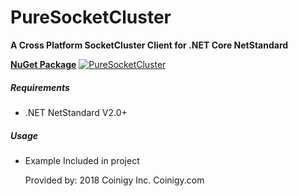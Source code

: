 # PureSocketCluster
**A Cross Platform SocketCluster Client for .NET Core NetStandard**

**[NuGet Package](https://www.nuget.org/packages/PureSocketCluster)** [![PureSocketCluster](https://img.shields.io/nuget/v/PureSocketCluster.svg)](https://www.nuget.org/packages/PureSocketCluster/) 

##### Requirements
* .NET NetStandard V2.0+

##### Usage
* Example Included in project
  
  Provided by: 2018 Coinigy Inc. Coinigy.com
